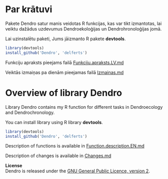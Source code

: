 Par krātuvi
===

Pakete Dendro satur manis veidotas R funkcijas, kas var tikt izmantotas, lai veiktu dažādus uzdevumus Dendroekoloģijas un Dendrohronoloģijas jomā.

Lai uzinstalētu paketi, Jums jāizmanto R pakete **devtools**.

```r
library(devtools)
install_github('Dendro', 'delferts')
```

Funkciju apraksts pieejams failā [Funkciju.apraksts.LV.md](https://github.com/delferts/Dendro/blob/master/Funkciju.apraksts.LV.md)

Veiktās izmaiņas pa dienām pieejamas failā [Izmainas.md](https://github.com/delferts/Dendro/blob/master/Izmainas.md)

Overview of library Dendro
===

Library Dendro  contains my R function for different tasks in Dendroecology and Dendrochronology.  

You can install library using R library **devtools**.
```r
library(devtools)
install_github('Dendro', 'delferts')
```

Description of functions is available in [Function.description.EN.md](https://github.com/delferts/Dendro/blob/master/Function.description.EN.md)

Description of changes is available in [Changes.md](https://github.com/delferts/Dendro/blob/master/Changes.md)

**License**   
Dendro is released under the [GNU General Public Licence, version 2](http://www.gnu.org/licenses/gpl-2.0.html).